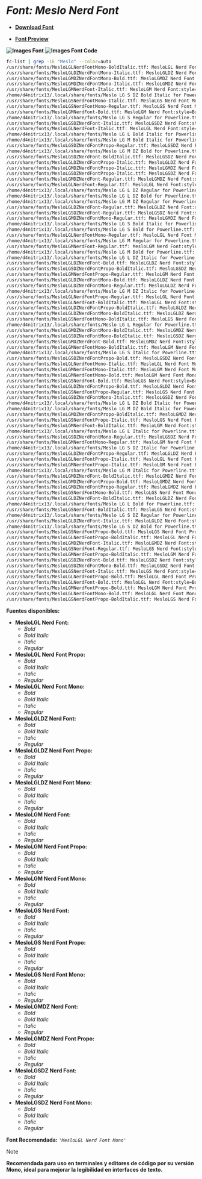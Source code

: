 <!-- Autor: Daniel Benjamin Perez Morales -->
<!-- GitHub: https://github.com/DanielPerezMoralesDev13 -->
<!-- Correo electrónico: danielperezdev@proton.me -->

# ***Font: Meslo Nerd Font***

- **[Download Font](https://github.com/ryanoasis/nerd-fonts/releases/download/v3.2.1/Meslo.zip "https://github.com/ryanoasis/nerd-fonts/releases/download/v3.2.1/Meslo.zip")**

- **[Font Preview](https://www.programmingfonts.org/#meslo "https://www.programmingfonts.org/#meslo")**

**![Images Font](../../Fonts/Meslo%20Nerd%20Font.png "Fonts/Meslo Nerd Font.png")**
**![Images Font Code](../../Font%20Images%20Code/Meslo%20Nerd%20Font%20Code.png "Font Images Code/Meslo Nerd Font Code.png")**

```bash
fc-list | grep -iE "Meslo" --color=auto
/usr/share/fonts/MesloLGLNerdFontMono-BoldItalic.ttf: MesloLGL Nerd Font Mono:style=Bold Italic
/usr/share/fonts/MesloLGLDZNerdFontMono-Italic.ttf: MesloLGLDZ Nerd Font Mono:style=Italic
/usr/share/fonts/MesloLGMDZNerdFontMono-Bold.ttf: MesloLGMDZ Nerd Font Mono:style=Bold
/usr/share/fonts/MesloLGMDZNerdFontMono-Italic.ttf: MesloLGMDZ Nerd Font Mono:style=Italic
/usr/share/fonts/MesloLGMNerdFont-Italic.ttf: MesloLGM Nerd Font:style=Italic
/home/d4nitrix13/.local/share/fonts/Meslo LG S DZ Bold Italic for Powerline.ttf: Meslo LG S DZ for Powerline:style=Bold Italic
/usr/share/fonts/MesloLGSNerdFontMono-Italic.ttf: MesloLGS Nerd Font Mono:style=Italic
/usr/share/fonts/MesloLGSNerdFontMono-Regular.ttf: MesloLGS Nerd Font Mono:style=Regular
/usr/share/fonts/MesloLGMNerdFont-Bold.ttf: MesloLGM Nerd Font:style=Bold
/home/d4nitrix13/.local/share/fonts/Meslo LG S Regular for Powerline.ttf: Meslo LG S for Powerline:style=Regular
/usr/share/fonts/MesloLGSDZNerdFont-Italic.ttf: MesloLGSDZ Nerd Font:style=Italic
/usr/share/fonts/MesloLGLNerdFont-Italic.ttf: MesloLGL Nerd Font:style=Italic
/home/d4nitrix13/.local/share/fonts/Meslo LG L Bold Italic for Powerline.ttf: Meslo LG L for Powerline:style=Bold Italic
/home/d4nitrix13/.local/share/fonts/Meslo LG M Bold Italic for Powerline.ttf: Meslo LG M for Powerline:style=Bold Italic
/usr/share/fonts/MesloLGSDZNerdFontPropo-Regular.ttf: MesloLGSDZ Nerd Font Propo:style=Regular
/home/d4nitrix13/.local/share/fonts/Meslo LG M DZ Bold for Powerline.ttf: Meslo LG M DZ for Powerline:style=Bold
/usr/share/fonts/MesloLGSDZNerdFont-BoldItalic.ttf: MesloLGSDZ Nerd Font:style=Bold Italic
/usr/share/fonts/MesloLGLDZNerdFontPropo-Italic.ttf: MesloLGLDZ Nerd Font Propo:style=Italic
/usr/share/fonts/MesloLGMDZNerdFontPropo-Italic.ttf: MesloLGMDZ Nerd Font Propo:style=Italic
/usr/share/fonts/MesloLGSDZNerdFontPropo-Italic.ttf: MesloLGSDZ Nerd Font Propo:style=Italic
/usr/share/fonts/MesloLGMDZNerdFont-Regular.ttf: MesloLGMDZ Nerd Font:style=Regular
/usr/share/fonts/MesloLGLNerdFont-Regular.ttf: MesloLGL Nerd Font:style=Regular
/home/d4nitrix13/.local/share/fonts/Meslo LG L DZ Regular for Powerline.ttf: Meslo LG L DZ for Powerline:style=Regular
/home/d4nitrix13/.local/share/fonts/Meslo LG L DZ Bold for Powerline.ttf: Meslo LG L DZ for Powerline:style=Bold
/home/d4nitrix13/.local/share/fonts/Meslo LG M DZ Regular for Powerline.ttf: Meslo LG M DZ for Powerline:style=Regular
/usr/share/fonts/MesloLGLDZNerdFont-Regular.ttf: MesloLGLDZ Nerd Font:style=Regular
/usr/share/fonts/MesloLGSDZNerdFont-Regular.ttf: MesloLGSDZ Nerd Font:style=Regular
/usr/share/fonts/MesloLGMDZNerdFontMono-Regular.ttf: MesloLGMDZ Nerd Font Mono:style=Regular
/home/d4nitrix13/.local/share/fonts/Meslo LG S Bold Italic for Powerline.ttf: Meslo LG S for Powerline:style=Bold Italic
/home/d4nitrix13/.local/share/fonts/Meslo LG S Bold for Powerline.ttf: Meslo LG S for Powerline:style=Bold
/usr/share/fonts/MesloLGLNerdFontMono-Regular.ttf: MesloLGL Nerd Font Mono:style=Regular
/home/d4nitrix13/.local/share/fonts/Meslo LG M Regular for Powerline.ttf: Meslo LG M for Powerline:style=Regular
/usr/share/fonts/MesloLGMNerdFont-Regular.ttf: MesloLGM Nerd Font:style=Regular
/home/d4nitrix13/.local/share/fonts/Meslo LG M Bold for Powerline.ttf: Meslo LG M for Powerline:style=Bold
/home/d4nitrix13/.local/share/fonts/Meslo LG L DZ Italic for Powerline.ttf: Meslo LG L DZ for Powerline:style=Italic
/usr/share/fonts/MesloLGLDZNerdFont-Bold.ttf: MesloLGLDZ Nerd Font:style=Bold
/usr/share/fonts/MesloLGSDZNerdFontPropo-BoldItalic.ttf: MesloLGSDZ Nerd Font Propo:style=Bold Italic
/usr/share/fonts/MesloLGMNerdFontPropo-Regular.ttf: MesloLGM Nerd Font Propo:style=Regular
/usr/share/fonts/MesloLGLDZNerdFontMono-Bold.ttf: MesloLGLDZ Nerd Font Mono:style=Bold
/usr/share/fonts/MesloLGLDZNerdFontMono-Regular.ttf: MesloLGLDZ Nerd Font Mono:style=Regular
/home/d4nitrix13/.local/share/fonts/Meslo LG M DZ Italic for Powerline.ttf: Meslo LG M DZ for Powerline:style=Italic
/usr/share/fonts/MesloLGLNerdFontPropo-Regular.ttf: MesloLGL Nerd Font Propo:style=Regular
/usr/share/fonts/MesloLGLNerdFont-BoldItalic.ttf: MesloLGL Nerd Font:style=Bold Italic
/usr/share/fonts/MesloLGLDZNerdFontPropo-BoldItalic.ttf: MesloLGLDZ Nerd Font Propo:style=Bold Italic
/usr/share/fonts/MesloLGLDZNerdFontMono-BoldItalic.ttf: MesloLGLDZ Nerd Font Mono:style=Bold Italic
/usr/share/fonts/MesloLGSNerdFontMono-BoldItalic.ttf: MesloLGS Nerd Font Mono:style=Bold Italic
/home/d4nitrix13/.local/share/fonts/Meslo LG L Regular for Powerline.ttf: Meslo LG L for Powerline:style=Regular
/usr/share/fonts/MesloLGMDZNerdFontMono-BoldItalic.ttf: MesloLGMDZ Nerd Font Mono:style=Bold Italic
/usr/share/fonts/MesloLGSDZNerdFontMono-BoldItalic.ttf: MesloLGSDZ Nerd Font Mono:style=Bold Italic
/usr/share/fonts/MesloLGMDZNerdFont-Bold.ttf: MesloLGMDZ Nerd Font:style=Bold
/usr/share/fonts/MesloLGMNerdFontMono-BoldItalic.ttf: MesloLGM Nerd Font Mono:style=Bold Italic
/home/d4nitrix13/.local/share/fonts/Meslo LG S Italic for Powerline.ttf: Meslo LG S for Powerline:style=Italic
/usr/share/fonts/MesloLGSDZNerdFontPropo-Bold.ttf: MesloLGSDZ Nerd Font Propo:style=Bold
/usr/share/fonts/MesloLGLNerdFontMono-Italic.ttf: MesloLGL Nerd Font Mono:style=Italic
/usr/share/fonts/MesloLGMNerdFontMono-Italic.ttf: MesloLGM Nerd Font Mono:style=Italic
/usr/share/fonts/MesloLGMNerdFontMono-Bold.ttf: MesloLGM Nerd Font Mono:style=Bold
/usr/share/fonts/MesloLGSNerdFont-Bold.ttf: MesloLGS Nerd Font:style=Bold
/usr/share/fonts/MesloLGLDZNerdFontPropo-Bold.ttf: MesloLGLDZ Nerd Font Propo:style=Bold
/usr/share/fonts/MesloLGSNerdFontPropo-Regular.ttf: MesloLGS Nerd Font Propo:style=Regular
/usr/share/fonts/MesloLGSDZNerdFontMono-Italic.ttf: MesloLGSDZ Nerd Font Mono:style=Italic
/home/d4nitrix13/.local/share/fonts/Meslo LG L DZ Bold Italic for Powerline.ttf: Meslo LG L DZ for Powerline:style=Bold Italic
/home/d4nitrix13/.local/share/fonts/Meslo LG M DZ Bold Italic for Powerline.ttf: Meslo LG M DZ for Powerline:style=Bold Italic
/usr/share/fonts/MesloLGMDZNerdFontPropo-BoldItalic.ttf: MesloLGMDZ Nerd Font Propo:style=Bold Italic
/usr/share/fonts/MesloLGSNerdFontPropo-Italic.ttf: MesloLGS Nerd Font Propo:style=Italic
/usr/share/fonts/MesloLGMNerdFont-BoldItalic.ttf: MesloLGM Nerd Font:style=Bold Italic
/home/d4nitrix13/.local/share/fonts/Meslo LG L Italic for Powerline.ttf: Meslo LG L for Powerline:style=Italic
/usr/share/fonts/MesloLGSDZNerdFontMono-Regular.ttf: MesloLGSDZ Nerd Font Mono:style=Regular
/usr/share/fonts/MesloLGMNerdFontMono-Regular.ttf: MesloLGM Nerd Font Mono:style=Regular
/home/d4nitrix13/.local/share/fonts/Meslo LG S DZ Italic for Powerline.ttf: Meslo LG S DZ for Powerline:style=Italic
/usr/share/fonts/MesloLGLDZNerdFontPropo-Regular.ttf: MesloLGLDZ Nerd Font Propo:style=Regular
/usr/share/fonts/MesloLGLNerdFontPropo-Italic.ttf: MesloLGL Nerd Font Propo:style=Italic
/usr/share/fonts/MesloLGMNerdFontPropo-Italic.ttf: MesloLGM Nerd Font Propo:style=Italic
/home/d4nitrix13/.local/share/fonts/Meslo LG M Italic for Powerline.ttf: Meslo LG M for Powerline:style=Italic
/usr/share/fonts/MesloLGMDZNerdFont-BoldItalic.ttf: MesloLGMDZ Nerd Font:style=Bold Italic
/usr/share/fonts/MesloLGMDZNerdFontPropo-Bold.ttf: MesloLGMDZ Nerd Font Propo:style=Bold
/usr/share/fonts/MesloLGMDZNerdFontPropo-Regular.ttf: MesloLGMDZ Nerd Font Propo:style=Regular
/usr/share/fonts/MesloLGSNerdFontMono-Bold.ttf: MesloLGS Nerd Font Mono:style=Bold
/usr/share/fonts/MesloLGLDZNerdFont-BoldItalic.ttf: MesloLGLDZ Nerd Font:style=Bold Italic
/home/d4nitrix13/.local/share/fonts/Meslo LG L Bold for Powerline.ttf: Meslo LG L for Powerline:style=Bold
/usr/share/fonts/MesloLGSNerdFont-BoldItalic.ttf: MesloLGS Nerd Font:style=Bold Italic
/home/d4nitrix13/.local/share/fonts/Meslo LG S DZ Regular for Powerline.ttf: Meslo LG S DZ for Powerline:style=Regular
/usr/share/fonts/MesloLGLDZNerdFont-Italic.ttf: MesloLGLDZ Nerd Font:style=Italic
/home/d4nitrix13/.local/share/fonts/Meslo LG S DZ Bold for Powerline.ttf: Meslo LG S DZ for Powerline:style=Bold
/usr/share/fonts/MesloLGSNerdFontPropo-Bold.ttf: MesloLGS Nerd Font Propo:style=Bold
/usr/share/fonts/MesloLGLNerdFontPropo-BoldItalic.ttf: MesloLGL Nerd Font Propo:style=Bold Italic
/usr/share/fonts/MesloLGMDZNerdFont-Italic.ttf: MesloLGMDZ Nerd Font:style=Italic
/usr/share/fonts/MesloLGSNerdFont-Regular.ttf: MesloLGS Nerd Font:style=Regular
/usr/share/fonts/MesloLGMNerdFontPropo-BoldItalic.ttf: MesloLGM Nerd Font Propo:style=Bold Italic
/usr/share/fonts/MesloLGSDZNerdFont-Bold.ttf: MesloLGSDZ Nerd Font:style=Bold
/usr/share/fonts/MesloLGSDZNerdFontMono-Bold.ttf: MesloLGSDZ Nerd Font Mono:style=Bold
/usr/share/fonts/MesloLGSNerdFont-Italic.ttf: MesloLGS Nerd Font:style=Italic
/usr/share/fonts/MesloLGLNerdFontPropo-Bold.ttf: MesloLGL Nerd Font Propo:style=Bold
/usr/share/fonts/MesloLGLNerdFont-Bold.ttf: MesloLGL Nerd Font:style=Bold
/usr/share/fonts/MesloLGMNerdFontPropo-Bold.ttf: MesloLGM Nerd Font Propo:style=Bold
/usr/share/fonts/MesloLGLNerdFontMono-Bold.ttf: MesloLGL Nerd Font Mono:style=Bold
/usr/share/fonts/MesloLGSNerdFontPropo-BoldItalic.ttf: MesloLGS Nerd Font Propo:style=Bold Italic
```

**Fuentes disponibles:**

- **MesloLGL Nerd Font:**
  - *Bold*
  - *Bold Italic*
  - *Italic*
  - *Regular*
- **MesloLGL Nerd Font Propo:**
  - *Bold*
  - *Bold Italic*
  - *Italic*
  - *Regular*
- **MesloLGL Nerd Font Mono:**
  - *Bold*
  - *Bold Italic*
  - *Italic*
  - *Regular*
- **MesloLGLDZ Nerd Font:**
  - *Bold*
  - *Bold Italic*
  - *Italic*
  - *Regular*
- **MesloLGLDZ Nerd Font Propo:**
  - *Bold*
  - *Bold Italic*
  - *Italic*
  - *Regular*
- **MesloLGLDZ Nerd Font Mono:**
  - *Bold*
  - *Bold Italic*
  - *Italic*
  - *Regular*
- **MesloLGM Nerd Font:**
  - *Bold*
  - *Bold Italic*
  - *Italic*
  - *Regular*
- **MesloLGM Nerd Font Propo:**
  - *Bold*
  - *Bold Italic*
  - *Italic*
  - *Regular*
- **MesloLGM Nerd Font Mono:**
  - *Bold*
  - *Bold Italic*
  - *Italic*
  - *Regular*
- **MesloLGS Nerd Font:**
  - *Bold*
  - *Bold Italic*
  - *Italic*
  - *Regular*
- **MesloLGS Nerd Font Propo:**
  - *Bold*
  - *Bold Italic*
  - *Italic*
  - *Regular*
- **MesloLGS Nerd Font Mono:**
  - *Bold*
  - *Bold Italic*
  - *Italic*
  - *Regular*
- **MesloLGMDZ Nerd Font:**
  - *Bold*
  - *Bold Italic*
  - *Italic*
  - *Regular*
- **MesloLGMDZ Nerd Font Propo:**
  - *Bold*
  - *Bold Italic*
  - *Italic*
  - *Regular*
- **MesloLGSDZ Nerd Font:**
  - *Bold*
  - *Bold Italic*
  - *Italic*
  - *Regular*
- **MesloLGSDZ Nerd Font Mono:**
  - *Bold*
  - *Bold Italic*
  - *Italic*
  - *Regular*

**Font Recomendada:** *`'MesloLGL Nerd Font Mono'`*

> [!NOTE]
> **Recomendada para uso en terminales y editores de código por su versión Mono, ideal para mejorar la legibilidad en interfaces de texto.**
